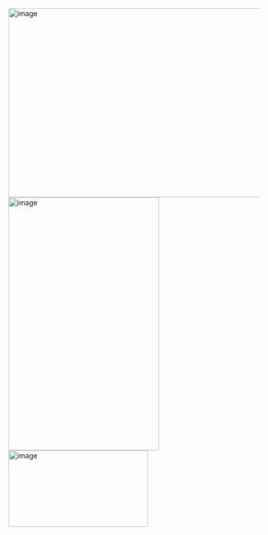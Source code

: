 <img width="680" height="379" alt="image" src="https://github.com/user-attachments/assets/4dcf3353-5c19-451b-a1ef-49102eb50e49" />
<img width="302" height="507" alt="image" src="https://github.com/user-attachments/assets/f6bf6942-1277-4bfb-8756-1d825c8008d8" />
<img width="280" height="153" alt="image" src="https://github.com/user-attachments/assets/61e6f7c4-32a1-44a7-b417-8593e0fd6e9b" />
